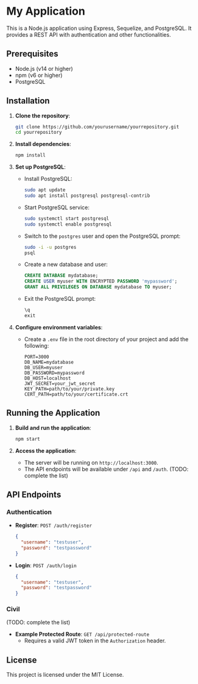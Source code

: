 # My Application

This is a Node.js application using Express, Sequelize, and PostgreSQL. It provides a REST API with authentication and other functionalities.

## Prerequisites

- Node.js (v14 or higher)
- npm (v6 or higher)
- PostgreSQL

## Installation

1. **Clone the repository**:
    ```sh
    git clone https://github.com/yourusername/yourrepository.git
    cd yourrepository
    ```

2. **Install dependencies**:
    ```sh
    npm install
    ```

3. **Set up PostgreSQL**:
    - Install PostgreSQL:
        ```sh
        sudo apt update
        sudo apt install postgresql postgresql-contrib
        ```
    - Start PostgreSQL service:
        ```sh
        sudo systemctl start postgresql
        sudo systemctl enable postgresql
        ```
    - Switch to the `postgres` user and open the PostgreSQL prompt:
        ```sh
        sudo -i -u postgres
        psql
        ```
    - Create a new database and user:
        ```sql
        CREATE DATABASE mydatabase;
        CREATE USER myuser WITH ENCRYPTED PASSWORD 'mypassword';
        GRANT ALL PRIVILEGES ON DATABASE mydatabase TO myuser;
        ```
    - Exit the PostgreSQL prompt:
        ```sql
        \q
        exit
        ```

4. **Configure environment variables**:
    - Create a `.env` file in the root directory of your project and add the following:
        ```env
        PORT=3000
        DB_NAME=mydatabase
        DB_USER=myuser
        DB_PASSWORD=mypassword
        DB_HOST=localhost
        JWT_SECRET=your_jwt_secret
        KEY_PATH=path/to/your/private.key
        CERT_PATH=path/to/your/certificate.crt
        ```

## Running the Application

1. **Build and run the application**:
    ```sh
    npm start
    ```

2. **Access the application**:
    - The server will be running on `http://localhost:3000`.
    - The API endpoints will be available under `/api` and `/auth`. (TODO: complete the list)

## API Endpoints

### Authentication

- **Register**: `POST /auth/register`
    ```json
    {
      "username": "testuser",
      "password": "testpassword"
    }
    ```

- **Login**: `POST /auth/login`
    ```json
    {
      "username": "testuser",
      "password": "testpassword"
    }
    ```

### Civil

(TODO: complete the list)

- **Example Protected Route**: `GET /api/protected-route`
    - Requires a valid JWT token in the `Authorization` header.

## License

This project is licensed under the MIT License.